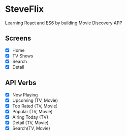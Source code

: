 # SteveFlix

Learning React and ES6 by building Movie Discovery APP

## Screens

- [x] Home
- [x] TV Shows
- [x] Search
- [x] Detail

## API Verbs

- [x] Now Playing
- [x] Upcoming (TV, Movie)
- [x] Top Rated (TV, Movie)
- [x] Popular (TV, Movie)
- [x] Airing Today (TV)
- [x] Detail (TV, Movie)
- [x] Search(TV, Movie)
